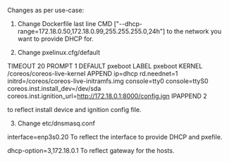 Changes as per use-case:

1. Change Dockerfile last line CMD ["--dhcp-range=172.18.0.50,172.18.0.99,255.255.255.0,24h"] to the network you want to provide DHCP for.

2. Change pxelinux.cfg/default

TIMEOUT 20
PROMPT 1
DEFAULT pxeboot
LABEL pxeboot
    KERNEL /coreos/coreos-live-kernel
    APPEND ip=dhcp rd.neednet=1 initrd=/coreos/coreos-live-initramfs.img console=tty0 console=ttyS0 coreos.inst.install_dev=/dev/sda coreos.inst.ignition_url=http://172.18.0.1:8000/config.ign
IPAPPEND 2

to reflect install device and ignition config file.

3. Change etc/dnsmasq.conf 

interface=enp3s0.20
To reflect the interface to provide DHCP and pxefile.

dhcp-option=3,172.18.0.1
To reflect gateway for the hosts.



